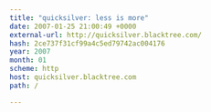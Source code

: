 ```yaml
---
title: "quicksilver: less is more"
date: 2007-01-25 21:00:49 +0000
external-url: http://quicksilver.blacktree.com/
hash: 2ce737f31cf99a4c5ed79742ac004176
year: 2007
month: 01
scheme: http
host: quicksilver.blacktree.com
path: /

---
```



